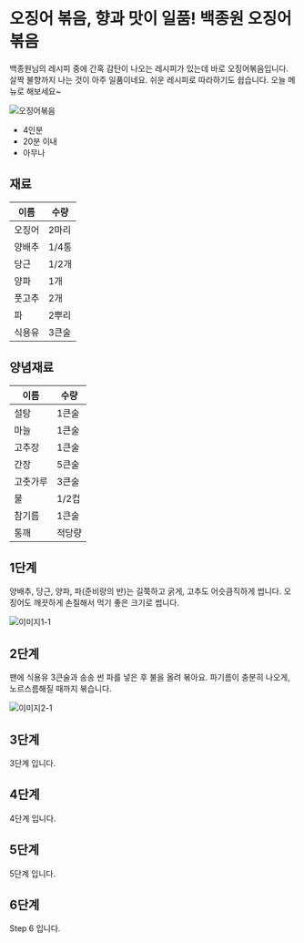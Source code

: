 # 오징어 볶음, 향과 맛이 일품! 백종원 오징어 볶음

백종원님의 레시피 중에 간혹 감탄이 나오는 레시피가 있는데 바로 오징어볶음입니다. 
살짝 불향까지 나는 것이 아주 일품이네요.
쉬운 레시피로 따라하기도 쉽습니다.
오늘 메뉴로 해보세요~

![오징어볶음](https://recipe1.ezmember.co.kr/cache/recipe/2019/01/04/518d5bf35102aa51bf58078f7a25dc751.jpg)

- 4인분
- 20분 이내
- 아무나

## 재료
| 이름 | 수량 |
| -- | -- |
| 오징어 | 2마리 |
| 양배추 | 1/4통 |
| 당근 | 1/2개 |
| 양파 | 1개 |
| 풋고추 | 2개 |
| 파 | 2뿌리 |
| 식용유 | 3큰술 |

## 양념재료
| 이름 | 수량 |
| -- | -- |
| 설탕 | 1큰술 |
| 마늘 | 1큰술 |
| 고추장 | 1큰술 |
| 간장 | 5큰술 |
| 고춧가루 | 3큰술 |
| 물 | 1/2컵 |
| 참기름 | 1큰술 |
| 통깨 | 적당량 |

## 1단계
양배추, 당근, 양파, 파(준비량의 반)는 길쭉하고 굵게, 고추도 어슷큼직하게 썹니다.
오징어도 깨끗하게 손질해서 먹기 좋은 크기로 썹니다.

![이미지1-1](https://recipe1.ezmember.co.kr/cache/recipe/2019/01/04/7adc229ac4fb344680fa9853c3648b321.jpg)


## 2단계
팬에 식용유 3큰술과 송송 썬 파를 넣은 후 불을 올려 볶아요.
파기름이 충분히 나오게, 노르스름해질 때까지 볶습니다.

![이미지2-1](https://recipe1.ezmember.co.kr/cache/recipe/2019/01/04/c4605fc7eb7089380dfada6c9e59a56e1.jpg)

## 3단계

3단계 입니다.

## 4단계

4단계 입니다.

## 5단계

5단계 입니다.

## 6단계

Step 6 입니다.
